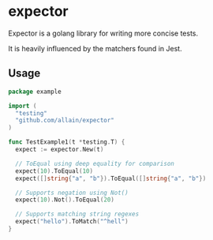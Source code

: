 # expector

Expector is a golang library for writing more concise tests.

It is heavily influenced by the matchers found in Jest.

## Usage

```go
package example

import (
  "testing"
  "github.com/allain/expector"
)

func TestExample1(t *testing.T) {
  expect := expector.New(t)

  // ToEqual using deep equality for comparison
  expect(10).ToEqual(10) 
  expect([]string{"a", "b"}).ToEqual([]string{"a", "b"})

  // Supports negation using Not()
  expect(10).Not().ToEqual(20) 

  // Supports matching string regexes
  expect("hello").ToMatch("^hell")
}
```